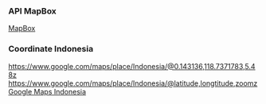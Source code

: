 ### API MapBox
[MapBox](https://account.mapbox.com/)

### Coordinate Indonesia
https://www.google.com/maps/place/Indonesia/@0.143136,118.7371783,5.48z
https://www.google.com/maps/place/Indonesia/@latitude,longtitude,zoomz
[Google Maps Indonesia](https://www.google.com/maps/place/Indonesia/@0.143136,118.7371783,5.48z)
 